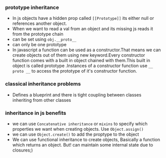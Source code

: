 ### prototype inheritance

* In js objects have a hidden prop called `[[Prototype]]` its either null or references another object.
* When we want to read a val from an object and its missing js reads it from the prototype chain
* can be set using `obj.__proto__`
* can only be one prototype
* In javascript a function can be used as a constructor.That means we can create objects out of them using new keyword.Every constructor function comes with a built in object chained with them.This built in object is called prototype .Instances of a constructor function use `__ proto __` to access the prototype of it's constructor function.

### classical inheritance problems

* Defines a blueprint and there is tight coupling between classes inheriting from other classes

### inheritance in js benefits

* we can use `Concatenative inheritance` or `mixins` to specify which properties we want when creating objects. Use `Object.assign()`
* we can use `Object.create()` to add the proptype to the object
* We can use functional inheritance to create objects, Basically a function which returns an object. But! can maintain some internal state due to closures;)
